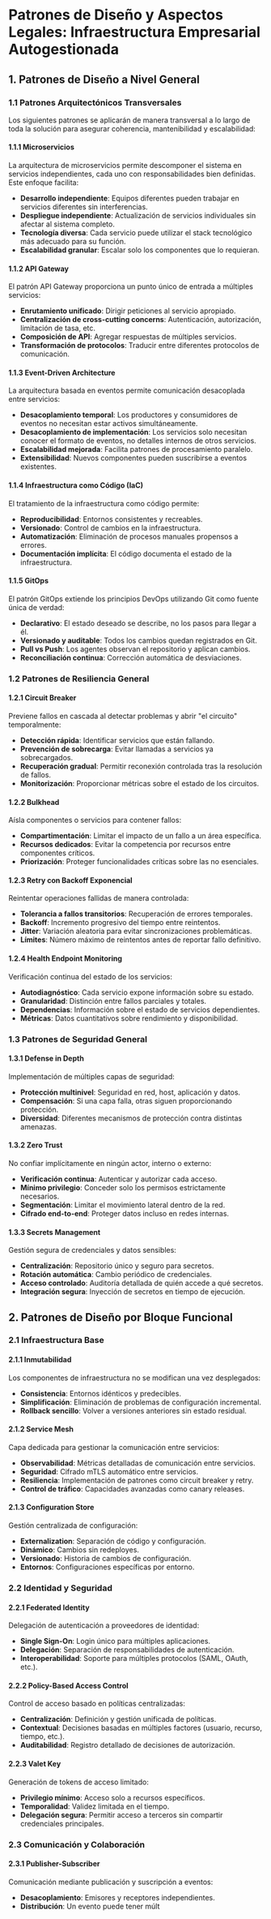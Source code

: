 # Patrones de Diseño y Aspectos Legales: Infraestructura Empresarial Autogestionada

## 1. Patrones de Diseño a Nivel General

### 1.1 Patrones Arquitectónicos Transversales

Los siguientes patrones se aplicarán de manera transversal a lo largo de toda la solución para asegurar coherencia, mantenibilidad y escalabilidad:

#### 1.1.1 Microservicios
La arquitectura de microservicios permite descomponer el sistema en servicios independientes, cada uno con responsabilidades bien definidas. Este enfoque facilita:

- **Desarrollo independiente**: Equipos diferentes pueden trabajar en servicios diferentes sin interferencias.
- **Despliegue independiente**: Actualización de servicios individuales sin afectar al sistema completo.
- **Tecnología diversa**: Cada servicio puede utilizar el stack tecnológico más adecuado para su función.
- **Escalabilidad granular**: Escalar solo los componentes que lo requieran.

#### 1.1.2 API Gateway
El patrón API Gateway proporciona un punto único de entrada a múltiples servicios:

- **Enrutamiento unificado**: Dirigir peticiones al servicio apropiado.
- **Centralización de cross-cutting concerns**: Autenticación, autorización, limitación de tasa, etc.
- **Composición de API**: Agregar respuestas de múltiples servicios.
- **Transformación de protocolos**: Traducir entre diferentes protocolos de comunicación.

#### 1.1.3 Event-Driven Architecture
La arquitectura basada en eventos permite comunicación desacoplada entre servicios:

- **Desacoplamiento temporal**: Los productores y consumidores de eventos no necesitan estar activos simultáneamente.
- **Desacoplamiento de implementación**: Los servicios solo necesitan conocer el formato de eventos, no detalles internos de otros servicios.
- **Escalabilidad mejorada**: Facilita patrones de procesamiento paralelo.
- **Extensibilidad**: Nuevos componentes pueden suscribirse a eventos existentes.

#### 1.1.4 Infraestructura como Código (IaC)
El tratamiento de la infraestructura como código permite:

- **Reproducibilidad**: Entornos consistentes y recreables.
- **Versionado**: Control de cambios en la infraestructura.
- **Automatización**: Eliminación de procesos manuales propensos a errores.
- **Documentación implícita**: El código documenta el estado de la infraestructura.

#### 1.1.5 GitOps
El patrón GitOps extiende los principios DevOps utilizando Git como fuente única de verdad:

- **Declarativo**: El estado deseado se describe, no los pasos para llegar a él.
- **Versionado y auditable**: Todos los cambios quedan registrados en Git.
- **Pull vs Push**: Los agentes observan el repositorio y aplican cambios.
- **Reconciliación continua**: Corrección automática de desviaciones.

### 1.2 Patrones de Resiliencia General

#### 1.2.1 Circuit Breaker
Previene fallos en cascada al detectar problemas y abrir "el circuito" temporalmente:

- **Detección rápida**: Identificar servicios que están fallando.
- **Prevención de sobrecarga**: Evitar llamadas a servicios ya sobrecargados.
- **Recuperación gradual**: Permitir reconexión controlada tras la resolución de fallos.
- **Monitorización**: Proporcionar métricas sobre el estado de los circuitos.

#### 1.2.2 Bulkhead
Aísla componentes o servicios para contener fallos:

- **Compartimentación**: Limitar el impacto de un fallo a un área específica.
- **Recursos dedicados**: Evitar la competencia por recursos entre componentes críticos.
- **Priorización**: Proteger funcionalidades críticas sobre las no esenciales.

#### 1.2.3 Retry con Backoff Exponencial
Reintentar operaciones fallidas de manera controlada:

- **Tolerancia a fallos transitorios**: Recuperación de errores temporales.
- **Backoff**: Incremento progresivo del tiempo entre reintentos.
- **Jitter**: Variación aleatoria para evitar sincronizaciones problemáticas.
- **Límites**: Número máximo de reintentos antes de reportar fallo definitivo.

#### 1.2.4 Health Endpoint Monitoring
Verificación continua del estado de los servicios:

- **Autodiagnóstico**: Cada servicio expone información sobre su estado.
- **Granularidad**: Distinción entre fallos parciales y totales.
- **Dependencias**: Información sobre el estado de servicios dependientes.
- **Métricas**: Datos cuantitativos sobre rendimiento y disponibilidad.

### 1.3 Patrones de Seguridad General

#### 1.3.1 Defense in Depth
Implementación de múltiples capas de seguridad:

- **Protección multinivel**: Seguridad en red, host, aplicación y datos.
- **Compensación**: Si una capa falla, otras siguen proporcionando protección.
- **Diversidad**: Diferentes mecanismos de protección contra distintas amenazas.

#### 1.3.2 Zero Trust
No confiar implícitamente en ningún actor, interno o externo:

- **Verificación continua**: Autenticar y autorizar cada acceso.
- **Mínimo privilegio**: Conceder solo los permisos estrictamente necesarios.
- **Segmentación**: Limitar el movimiento lateral dentro de la red.
- **Cifrado end-to-end**: Proteger datos incluso en redes internas.

#### 1.3.3 Secrets Management
Gestión segura de credenciales y datos sensibles:

- **Centralización**: Repositorio único y seguro para secretos.
- **Rotación automática**: Cambio periódico de credenciales.
- **Acceso controlado**: Auditoría detallada de quién accede a qué secretos.
- **Integración segura**: Inyección de secretos en tiempo de ejecución.

## 2. Patrones de Diseño por Bloque Funcional

### 2.1 Infraestructura Base

#### 2.1.1 Inmutabilidad
Los componentes de infraestructura no se modifican una vez desplegados:

- **Consistencia**: Entornos idénticos y predecibles.
- **Simplificación**: Eliminación de problemas de configuración incremental.
- **Rollback sencillo**: Volver a versiones anteriores sin estado residual.

#### 2.1.2 Service Mesh
Capa dedicada para gestionar la comunicación entre servicios:

- **Observabilidad**: Métricas detalladas de comunicación entre servicios.
- **Seguridad**: Cifrado mTLS automático entre servicios.
- **Resiliencia**: Implementación de patrones como circuit breaker y retry.
- **Control de tráfico**: Capacidades avanzadas como canary releases.

#### 2.1.3 Configuration Store
Gestión centralizada de configuración:

- **Externalization**: Separación de código y configuración.
- **Dinámico**: Cambios sin redeployes.
- **Versionado**: Historia de cambios de configuración.
- **Entornos**: Configuraciones específicas por entorno.

### 2.2 Identidad y Seguridad

#### 2.2.1 Federated Identity
Delegación de autenticación a proveedores de identidad:

- **Single Sign-On**: Login único para múltiples aplicaciones.
- **Delegación**: Separación de responsabilidades de autenticación.
- **Interoperabilidad**: Soporte para múltiples protocolos (SAML, OAuth, etc.).

#### 2.2.2 Policy-Based Access Control
Control de acceso basado en políticas centralizadas:

- **Centralización**: Definición y gestión unificada de políticas.
- **Contextual**: Decisiones basadas en múltiples factores (usuario, recurso, tiempo, etc.).
- **Auditabilidad**: Registro detallado de decisiones de autorización.

#### 2.2.3 Valet Key
Generación de tokens de acceso limitado:

- **Privilegio mínimo**: Acceso solo a recursos específicos.
- **Temporalidad**: Validez limitada en el tiempo.
- **Delegación segura**: Permitir acceso a terceros sin compartir credenciales principales.

### 2.3 Comunicación y Colaboración

#### 2.3.1 Publisher-Subscriber
Comunicación mediante publicación y suscripción a eventos:

- **Desacoplamiento**: Emisores y receptores independientes.
- **Distribución**: Un evento puede tener múlt